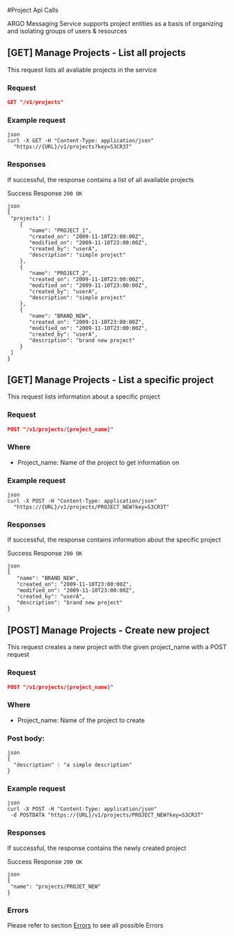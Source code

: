 #Project Api Calls

ARGO Messaging Service supports project entities as a basis of organizing and isolating groups of users & resources

## [GET] Manage Projects - List all projects
This request lists all avaliable projects in the service

### Request
```json
GET "/v1/projects"
```

### Example request
```
json
curl -X GET -H "Content-Type: application/json"
  "https://{URL}/v1/projects?key=S3CR3T"
```

### Responses  
If successful, the response contains a list of all available projects

Success Response
`200 OK`
```
json
{
 "projects": [
    {
       "name": "PROJECT_1",
       "created_on": "2009-11-10T23:00:00Z",
       "modified_on": "2009-11-10T23:00:00Z",
       "created_by": "userA",
       "description": "simple project"
    },
    {
       "name": "PROJECT_2",
       "created_on": "2009-11-10T23:00:00Z",
       "modified_on": "2009-11-10T23:00:00Z",
       "created_by": "userA",
       "description": "simple project"
    },
    {
       "name": "BRAND_NEW",
       "created_on": "2009-11-10T23:00:00Z",
       "modified_on": "2009-11-10T23:00:00Z",
       "created_by": "userA",
       "description": "brand new project"
    }
 ]
}
```


## [GET] Manage Projects - List a specific project
This request lists information about a specific project

### Request
```json
POST "/v1/projects/{project_name}"
```

### Where
- Project_name: Name of the project to get information on


### Example request
```
json
curl -X POST -H "Content-Type: application/json"
  "https://{URL}/v1/projects/PROJECT_NEW?key=S3CR3T"
```

### Responses  
If successful, the response contains information about the specific project

Success Response
`200 OK`
```
json
{
   "name": "BRAND_NEW",
   "created_on": "2009-11-10T23:00:00Z",
   "modified_on": "2009-11-10T23:00:00Z",
   "created_by": "userA",
   "description": "brand new project"
}
```


## [POST] Manage Projects - Create new project
This request creates a new project with the given project_name with a POST request

### Request
```json
POST "/v1/projects/{project_name}"
```

### Where
- Project_name: Name of the project to create

### Post body:
```
json
{
  "description" : "a simple description"
}
```

### Example request
```
json
curl -X POST -H "Content-Type: application/json"
 -d POSTDATA "https://{URL}/v1/projects/PROJECT_NEW?key=S3CR3T"
```

### Responses  
If successful, the response contains the newly created project

Success Response
`200 OK`
```
json
{
 "name": "projects/PROJET_NEW"
}
```

### Errors
Please refer to section [Errors](api_errors.md) to see all possible Errors
